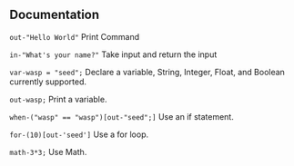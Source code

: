 ## Documentation ##

`out-"Hello World"` Print Command

`in-"What's your name?"` Take input and return the input

`var-wasp = "seed";` Declare a variable, String, Integer, Float, and Boolean currently supported.

`out-wasp;` Print a variable.

`when-("wasp" == "wasp")[out-"seed";]` Use an if statement.

`for-(10)[out-'seed']` Use a for loop.

`math-3*3;` Use Math.